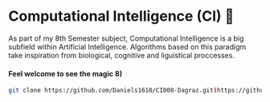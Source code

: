 # Computational Intelligence (CI) 🧠
As part of my 8th Semester subject, Computational Intelligence is a big subfield within Artificial Intelligence. Algorithms based on this paradigm take inspiration from biological, cognitive and liguistical proccesses.  

#### Feel welcome to see the magic 8)
```bash
git clone https://github.com/Daniels1610/CI008-Dagraz.git)https://github.com/Daniels1610/CI008-Dagraz.git
```
